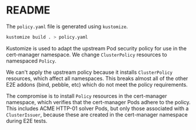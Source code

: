 # README

The `policy.yaml` file is generated using `kustomize`.

```sh
kustomize build . > policy.yaml
```

Kustomize is used to adapt the upstream Pod security policy for use in the cert-manager namespace.
We change `ClusterPolicy` resources to namespaced `Policy`.

We can't apply the upstream policy because it installs `ClusterPolicy` resources,
which affect all namespaces.
This breaks almost all of the other E2E addons (bind, pebble, etc) which do not meet the policy requirements.

The compromise is to install `Policy` resources in the cert-manager namespace,
which verifies that the cert-manager Pods adhere to the policy.
This includes ACME HTTP-01 solver Pods, but only those associated with a `ClusterIssuer`,
because these are created in the cert-manager namespace during E2E tests.
